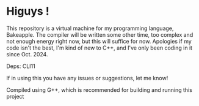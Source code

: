 # Higuys !
This repository is a virtual machine for my programming language, Bakeapple.
The compiler will be written some other time, too complex and not enough energy right now, but this will suffice for now.
Apologies if my code isn't the best, I'm kind of new to C++, and I've only been coding in it since Oct. 2024. 

Deps: CLI11

If in using this you have any issues or suggestions, let me know!

Compiled using G++, which is recommended for building and running this project
